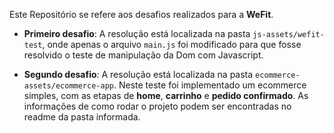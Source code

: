 Este Repositório se refere aos desafios realizados para a **WeFit**.

- **Primeiro desafio**: A resolução está localizada na pasta `js-assets/wefit-test`, onde apenas o arquivo `main.js` foi modificado para que fosse resolvido o teste de manipulação da Dom com Javascript.

- **Segundo desafio**: A resolução está localizada na pasta `ecommerce-assets/ecommerce-app`. Neste teste foi implementado um ecommerce simples, com as etapas de **home**, **carrinho** e **pedido confirmado**. As informações de como rodar o projeto podem ser encontradas no readme da pasta informada.
